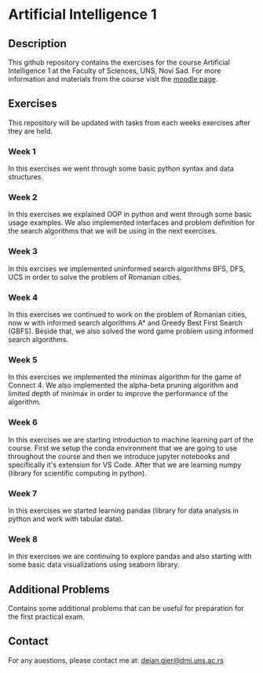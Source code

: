 # Artificial Intelligence 1

## Description

This github repository contains the exercises for the course Artificial Intelligence 1 at the Faculty of Sciences, UNS, Novi Sad.
For more information and materials from the course visit the 
[moodle page](https://moodle.pmf.uns.ac.rs/course/view.php?id=1631).

## Exercises

This repository will be updated with tasks from each weeks exercises after they are held.

### Week 1

In this exercises we went through some basic python syntax and data structures.

### Week 2

In this exercises we explained OOP in python and went through some basic usage examples. We also implemented interfaces and problem definition for the search
algorithms that we will be using in the next exercises.

### Week 3

In this exrcises we implemented uninformed search algorithms BFS, DFS, UCS in order to solve the problem of Romanian cities.

### Week 4
In this exercises we continued to work on the problem of Romanian cities, now w
with informed search algorithms A* and Greedy Best First Search (GBFS).
Beside that, we also solved the word game problem using informed search algorithms.

### Week 5
In this exercises we implemented the minimax algorithm for the game of Connect 4. We also implemented the alpha-beta pruning algorithm and limited depth of minimax in order to improve the performance of the algorithm.

### Week 6
In this exercises we are starting introduction to machine learning part of the course. 
First we setup the conda environment that we are going to use throughout the course and then we introduce jupyter notebooks and specifically it's extension for VS Code. After that we are learning numpy (library for scientific computing in python).

### Week 7
In this exercises we started learning pandas (library for data analysis in python and work with tabular data). 

### Week 8
In this exercises we are continuing to explore pandas and also starting with
some basic data visualizations using seaborn library.

## Additional Problems

Contains some additional problems that can be useful for preparation for the first practical exam.

## Contact

For any auestions, please contact me at: [dejan.gjer@dmi.uns.ac.rs](mailto:dejan.gjer@dmi.uns.ac.rs)